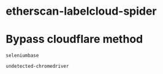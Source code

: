 # etherscan-labelcloud-spider

# Bypass cloudflare method

```seleniumbase```

```undetected-chromedriver```